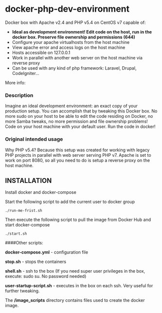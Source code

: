 # docker-php-dev-environment
Docker box with Apache v2.4 and PHP v5.4 on CentOS v7 capable of:

- **Ideal as development environment! Edit code on the host, run in the docker box. Preserve file ownership and permissions (644)**
- Configure your apache virtualhosts from the host machine
- View apache error and access logs on the host machine
- Hosts accessible on 127.0.0.1
- Work in parallel with another web server on the host machine via reverse proxy
- Can be used with any kind of php framework: Laravel, Drupal, CodeIgniter...

More info:

### Description

Imagine an ideal development environment: an exact copy of your production setup. You can accomplish that by tweaking this Docker box. No more sudo on your host to be able to edit the code residing on Docker, no more Samba tweaks, no more permission and file ownership problems!
Code on your host machine with your default user.
Run the code in docker!

### Original intended usage
Why PHP v5.4?
Because this setup was created for working with legacy PHP projects in parallel with web server serving PHP v7. Apache is set to work on port 8080, so all you need to do is setup a reverse proxy on the host machine.

## INSTALLATION
Install docker and docker-compose

Start the following script to add the current user to docker group

	./run-me-frist.sh

Then execute the following script to pull the image from Docker Hub and start docker-compose

	./start.sh


####Other scripts:

**docker-compose.yml** - configuration file

**stop.sh** - stops the containers

**shell.sh** - ssh to the box (If you need super user privileges in the box, execute: sudo su. No password needed)

**user-startup-script.sh** - executes in the box on each ssh. Very useful for further tweaking.

The **/image_scripts** directory contains files used to create the docker image.

